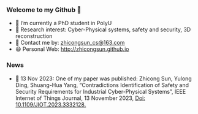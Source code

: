 ### Welcome to my Github 👋
- 🔭 I’m currently a PhD student in PolyU
- 🌱 Research interest: Cyber-Physical systems, safety and security, 3D reconstruction
- 💬 Contact me by: zhicongsun_cs@163.com
- 😄 Personal Web: http://zhicongsun.github.io

### News
- 🌱 13 Nov 2023: One of my paper was published: Zhicong Sun, Yulong Ding, Shuang-Hua Yang, “Contradictions Identification of Safety and Security Requirements for Industrial Cyber-Physical Systems”, IEEE Internet of Things Journal, 13 November 2023, [Doi: 10.1109/JIOT.2023.3332128. ](https://ieeexplore.ieee.org/document/10314997)
<!--
**zhicongsun/zhicongsun** is a ✨ _special_ ✨ repository because its `README.md` (this file) appears on your GitHub profile.

Here are some ideas to get you started:

- 🔭 I’m currently working on ...
- 🌱 I’m currently learning ...
- 👯 I’m looking to collaborate on ...
- 🤔 I’m looking for help with ...
- 💬 Ask me about ...
- 📫 How to reach me: ...
- 😄 Pronouns: ...
- ⚡ Fun fact: ...
-->
